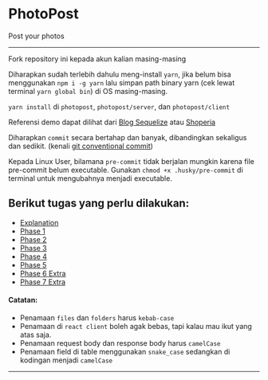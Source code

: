 # PhotoPost

Post your photos

---

Fork repository ini kepada akun kalian masing-masing

Diharapkan sudah terlebih dahulu meng-install `yarn`, jika belum bisa menggunakan `npm i -g yarn` lalu simpan path binary yarn (cek lewat terminal `yarn global bin`) di OS masing-masing.

`yarn install` di `photopost`, `photopost/server`, dan `photopost/client`

Referensi demo dapat dilihat dari [Blog Sequelize](https://github.com/detteksie/blog-sequelize) atau [Shoperia](https://github.com/samara98/shoperia)

Diharapkan `commit` secara bertahap dan banyak, dibandingkan sekaligus dan sedikit. (kenali [git conventional commit](https://www.conventionalcommits.org/en/v1.0.0/))

Kepada Linux User, bilamana `pre-commit` tidak berjalan mungkin karena file pre-commit belum executable. Gunakan `chmod +x .husky/pre-commit` di terminal untuk mengubahnya menjadi executable.

## Berikut tugas yang perlu dilakukan:

- [Explanation](./tasks/explanation.md)
- [Phase 1](./tasks/phase_1.md)
- [Phase 2](./tasks/phase_2.md)
- [Phase 3](./tasks/phase_3.md)
- [Phase 4](./tasks/phase_4.md)
- [Phase 5](./tasks/phase_5.md)
- [Phase 6 Extra](./tasks/phase_6.md)
- [Phase 7 Extra](./tasks/phase_7.md)

#### Catatan:

- Penamaan `files` dan `folders` harus `kebab-case`
- Penamaan di `react client` boleh agak bebas, tapi kalau mau ikut yang atas saja.
- Penamaan request body dan response body harus `camelCase`
- Penamaan field di table menggunakan `snake_case` sedangkan di kodingan menjadi `camelCase`

---
